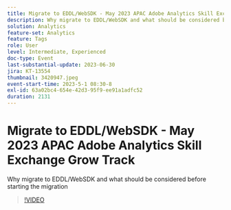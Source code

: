 ```yaml
---
title: Migrate to EDDL/WebSDK - May 2023 APAC Adobe Analytics Skill Exchange Grow Track
description: Why migrate to EDDL/WebSDK and what should be considered before starting the migration
solution: Analytics
feature-set: Analytics
feature: Tags
role: User
level: Intermediate, Experienced
doc-type: Event
last-substantial-update: 2023-06-30
jira: KT-13554
thumbnail: 3420947.jpeg
event-start-time: 2023-5-1 08:30-8
exl-id: 63a02bc4-654e-42d3-95f9-ee91a1adfc52
duration: 2131
---
```

# Migrate to EDDL/WebSDK - May 2023 APAC Adobe Analytics Skill Exchange Grow Track

Why migrate to EDDL/WebSDK and what should be considered before starting the migration

>[!VIDEO](https://video.tv.adobe.com/v/3420947/?learn=on)
